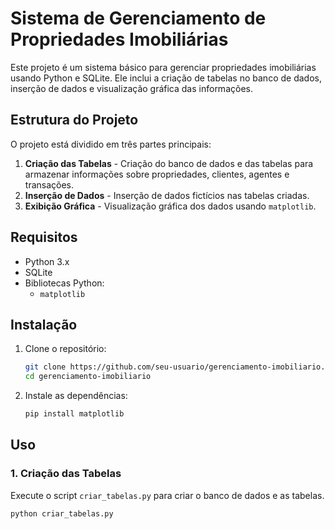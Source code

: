 # Sistema de Gerenciamento de Propriedades Imobiliárias

Este projeto é um sistema básico para gerenciar propriedades imobiliárias usando Python e SQLite. Ele inclui a criação de tabelas no banco de dados, inserção de dados e visualização gráfica das informações.

## Estrutura do Projeto

O projeto está dividido em três partes principais:

1. **Criação das Tabelas** - Criação do banco de dados e das tabelas para armazenar informações sobre propriedades, clientes, agentes e transações.
2. **Inserção de Dados** - Inserção de dados fictícios nas tabelas criadas.
3. **Exibição Gráfica** - Visualização gráfica dos dados usando `matplotlib`.

## Requisitos

- Python 3.x
- SQLite
- Bibliotecas Python:
  - `matplotlib`

## Instalação

1. Clone o repositório:

    ```bash
    git clone https://github.com/seu-usuario/gerenciamento-imobiliario.git
    cd gerenciamento-imobiliario
    ```

2. Instale as dependências:

    ```bash
    pip install matplotlib
    ```

## Uso

### 1. Criação das Tabelas

Execute o script `criar_tabelas.py` para criar o banco de dados e as tabelas.

```bash
python criar_tabelas.py
